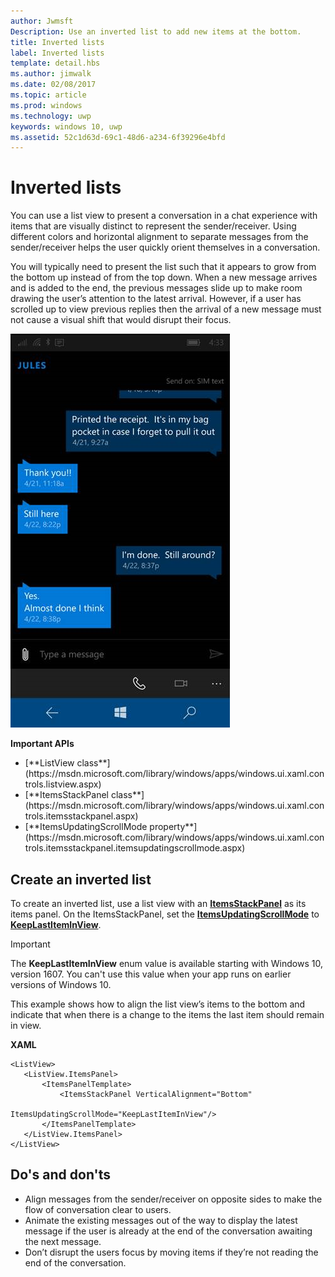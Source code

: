 ```yaml
---
author: Jwmsft
Description: Use an inverted list to add new items at the bottom.
title: Inverted lists
label: Inverted lists
template: detail.hbs
ms.author: jimwalk
ms.date: 02/08/2017
ms.topic: article
ms.prod: windows
ms.technology: uwp
keywords: windows 10, uwp
ms.assetid: 52c1d63d-69c1-48d6-a234-6f39296e4bfd
---
```

# Inverted lists

<link rel="stylesheet" href="https://az835927.vo.msecnd.net/sites/uwp/Resources/css/custom.css"> 

You can use a list view to present a conversation in a chat experience with items that are visually distinct to represent the sender/receiver.  Using different colors and horizontal alignment to separate messages from the sender/receiver helps the user quickly orient themselves in a conversation.
 
You will typically need to present the list such that it appears to grow from the bottom up instead of from the top down.  When a new message arrives and is added to the end, the previous messages slide up to make room drawing the user’s attention to the latest arrival.  However, if a user has scrolled up to view previous replies then the arrival of a new message must not cause a visual shift that would disrupt their focus.

![chat app with inverted list](images/listview-inverted.png)

<div class="important-apis" >
<b>Important APIs</b><br/>
<ul>
<li>[**ListView class**](https://msdn.microsoft.com/library/windows/apps/windows.ui.xaml.controls.listview.aspx)</li>
<li>[**ItemsStackPanel class**](https://msdn.microsoft.com/library/windows/apps/windows.ui.xaml.controls.itemsstackpanel.aspx)</li>
<li>[**ItemsUpdatingScrollMode property**](https://msdn.microsoft.com/library/windows/apps/windows.ui.xaml.controls.itemsstackpanel.itemsupdatingscrollmode.aspx)</li>
</ul>
</div>


## Create an inverted list

To create an inverted list, use a list view with an [**ItemsStackPanel**](https://msdn.microsoft.com/library/windows/apps/windows.ui.xaml.controls.itemsstackpanel.aspx) as its items panel. On the ItemsStackPanel, set the [**ItemsUpdatingScrollMode**](https://msdn.microsoft.com/library/windows/apps/windows.ui.xaml.controls.itemsstackpanel.itemsupdatingscrollmode.aspx) to [**KeepLastItemInView**](https://msdn.microsoft.com/library/windows/apps/windows.ui.xaml.controls.itemsupdatingscrollmode.aspx).

> [!IMPORTANT]
> The **KeepLastItemInView** enum value is available starting with Windows 10, version 1607. You can't use this value when your app runs on earlier versions of Windows 10.

This example shows how to align the list view’s items to the bottom and indicate that when there is a change to the items the last item should remain in view.
 
 **XAML**
 ```xaml
<ListView>
    <ListView.ItemsPanel>
        <ItemsPanelTemplate>
            <ItemsStackPanel VerticalAlignment="Bottom"
                             ItemsUpdatingScrollMode="KeepLastItemInView"/>
        </ItemsPanelTemplate>
    </ListView.ItemsPanel>
</ListView>
```

## Do's and don'ts

- Align messages from the sender/receiver on opposite sides to make the flow of conversation clear to users.
- Animate the existing messages out of the way to display the latest message if the user is already at the end of the conversation awaiting the next message.
- Don’t disrupt the users focus by moving items if they’re not reading the end of the conversation.